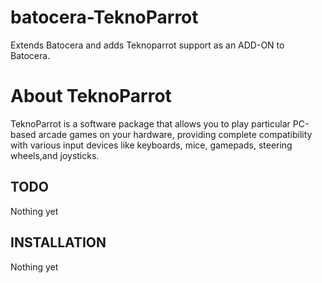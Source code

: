# batocera-TeknoParrot
Extends Batocera and adds Teknoparrot support as an ADD-ON to Batocera.  

# About TeknoParrot
TeknoParrot is a software package that allows you to play particular
PC-based arcade games on your hardware,
providing complete compatibility with various input devices like keyboards, mice, 
gamepads, steering wheels,and joysticks.

## TODO
Nothing yet

## INSTALLATION
Nothing yet
